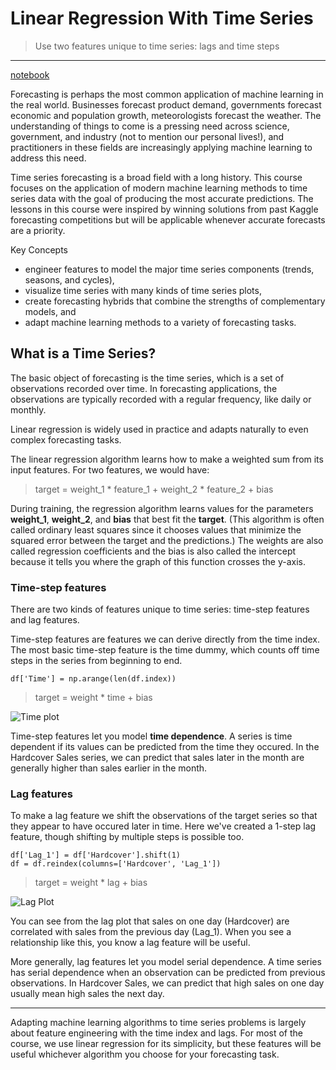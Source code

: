 # Linear Regression With Time Series
> Use two features unique to time series: lags and time steps
---
[notebook](https://www.kaggle.com/code/shashanknecrothapa/time-series-linear-regression-with-time-series/notebook?scriptVersionId=208995824)

Forecasting is perhaps the most common application of machine learning in the real world. Businesses forecast product demand, governments forecast economic and population growth, meteorologists forecast the weather. The understanding of things to come is a pressing need across science, government, and industry (not to mention our personal lives!), and practitioners in these fields are increasingly applying machine learning to address this need.

Time series forecasting is a broad field with a long history. This course focuses on the application of modern machine learning methods to time series data with the goal of producing the most accurate predictions. The lessons in this course were inspired by winning solutions from past Kaggle forecasting competitions but will be applicable whenever accurate forecasts are a priority.

Key Concepts
- engineer features to model the major time series components (trends, seasons, and cycles),
- visualize time series with many kinds of time series plots,
- create forecasting hybrids that combine the strengths of complementary models, and
- adapt machine learning methods to a variety of forecasting tasks.

## What is a Time Series?

The basic object of forecasting is the time series, which is a set of observations recorded over time. In forecasting applications, the observations are typically recorded with a regular frequency, like daily or monthly.

Linear regression is widely used in practice and adapts naturally to even complex forecasting tasks.

The linear regression algorithm learns how to make a weighted sum from its input features. For two features, we would have:

> target = weight_1 * feature_1 + weight_2 * feature_2 + bias

During training, the regression algorithm learns values for the parameters **weight_1**, **weight_2**, and **bias** that best fit the **target**. (This algorithm is often called ordinary least squares since it chooses values that minimize the squared error between the target and the predictions.) The weights are also called regression coefficients and the bias is also called the intercept because it tells you where the graph of this function crosses the y-axis.

### Time-step features
There are two kinds of features unique to time series: time-step features and lag features.

Time-step features are features we can derive directly from the time index. The most basic time-step feature is the time dummy, which counts off time steps in the series from beginning to end.

`df['Time'] = np.arange(len(df.index))`

> target = weight * time + bias 

![Time plot](https://www.kaggleusercontent.com/kf/126573838/eyJhbGciOiJkaXIiLCJlbmMiOiJBMTI4Q0JDLUhTMjU2In0..dxx1YgWPT6iQ7udgrMEG9Q.WcK5Ld5Z1baKxM6rb0URCQfsm97SGp90dHm8EomJJmXfBee17a7wIdVxbFuvHhm9_GyukkSXn_ElFTVvWwY0Fl65iUJv7JLKhhf6i2Y9UAGR16GZi9qB59bEX4l-H1hiYrIziyS6HAUkqyGFehv3QpRuwDVx7i2Mcl3E7dGIYaq37Cn6VjJBTAy2wYke32Bp7w5x3IXG535bLzvpk5m9fzCIrF9VEtZjlTHrYb-Tc9UeU4aNjscM8BRNpWlzNwwEwZ5KKsaL8FhVzZK1pguM6JrjGr4pZbMkYiW4PHEu5PqGPnbTR3X23f09XSffTdwJWnPATn2M9TUkZrL9XRPPl86w_UJaIB6pqz58x2qQk9RYSBStAUAkXp3dcqi-4EW98nkNlRf_Cyx7b2TCrJukTT-HymBbZApb_VCHpP0nkZeigqGquoT7u-d6adTgLrxINTyFR-T-YdlX7uUSRPuyHQj9Jx1dDDYuPyvY0RPIXK4XKwnsTpUT8aub5fUD2hXcRwLdGJ4gQoxCUWhY_ZGPWRjJSwsnAprH5nFfpNnJSVcGXRrv4E58lrYRivaVVbGMgqBBbn1cpcY7kJljPe73IPVWmKWsdVPUUA3eCZf5Xf0B04qfnb2xD0z3HpNwu4oMe3l4kUdya9CDiYHv9hWwEo9VOhnjDesdHgOcLxn5KIk.quHIEH_9fGjFWExIHIEH3w/__results___files/__results___5_0.png)

Time-step features let you model **time dependence**. A series is time dependent if its values can be predicted from the time they occured. In the Hardcover Sales series, we can predict that sales later in the month are generally higher than sales earlier in the month.

### Lag features
To make a lag feature we shift the observations of the target series so that they appear to have occured later in time. Here we've created a 1-step lag feature, though shifting by multiple steps is possible too.

```pyhton
df['Lag_1'] = df['Hardcover'].shift(1)
df = df.reindex(columns=['Hardcover', 'Lag_1'])
```
> target = weight * lag + bias

![Lag Plot](https://www.kaggleusercontent.com/kf/126573838/eyJhbGciOiJkaXIiLCJlbmMiOiJBMTI4Q0JDLUhTMjU2In0..dxx1YgWPT6iQ7udgrMEG9Q.WcK5Ld5Z1baKxM6rb0URCQfsm97SGp90dHm8EomJJmXfBee17a7wIdVxbFuvHhm9_GyukkSXn_ElFTVvWwY0Fl65iUJv7JLKhhf6i2Y9UAGR16GZi9qB59bEX4l-H1hiYrIziyS6HAUkqyGFehv3QpRuwDVx7i2Mcl3E7dGIYaq37Cn6VjJBTAy2wYke32Bp7w5x3IXG535bLzvpk5m9fzCIrF9VEtZjlTHrYb-Tc9UeU4aNjscM8BRNpWlzNwwEwZ5KKsaL8FhVzZK1pguM6JrjGr4pZbMkYiW4PHEu5PqGPnbTR3X23f09XSffTdwJWnPATn2M9TUkZrL9XRPPl86w_UJaIB6pqz58x2qQk9RYSBStAUAkXp3dcqi-4EW98nkNlRf_Cyx7b2TCrJukTT-HymBbZApb_VCHpP0nkZeigqGquoT7u-d6adTgLrxINTyFR-T-YdlX7uUSRPuyHQj9Jx1dDDYuPyvY0RPIXK4XKwnsTpUT8aub5fUD2hXcRwLdGJ4gQoxCUWhY_ZGPWRjJSwsnAprH5nFfpNnJSVcGXRrv4E58lrYRivaVVbGMgqBBbn1cpcY7kJljPe73IPVWmKWsdVPUUA3eCZf5Xf0B04qfnb2xD0z3HpNwu4oMe3l4kUdya9CDiYHv9hWwEo9VOhnjDesdHgOcLxn5KIk.quHIEH_9fGjFWExIHIEH3w/__results___files/__results___9_0.png)

You can see from the lag plot that sales on one day (Hardcover) are correlated with sales from the previous day (Lag_1). When you see a relationship like this, you know a lag feature will be useful.

More generally, lag features let you model serial dependence. A time series has serial dependence when an observation can be predicted from previous observations. In Hardcover Sales, we can predict that high sales on one day usually mean high sales the next day.

---
Adapting machine learning algorithms to time series problems is largely about feature engineering with the time index and lags. For most of the course, we use linear regression for its simplicity, but these features will be useful whichever algorithm you choose for your forecasting task.
